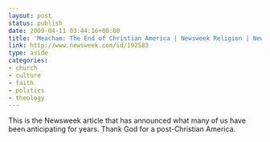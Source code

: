 ```yaml
---
layout: post
status: publish
date: 2009-04-11 03:44:16+00:00
title: 'Meacham: The End of Christian America | Newsweek Religion | Newsweek.com'
link: http://www.newsweek.com/id/192583
type: aside
categories:
- church
- culture
- faith
- politics
- theology
---
```


This is the Newsweek article that has announced what many of us have been anticipating for years. Thank God for a post-Christian America.
